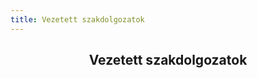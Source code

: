 ```yaml
---
title: Vezetett szakdolgozatok
---
```


<h2 style="text-align:center;">Vezetett szakdolgozatok</h2>

<VezSzakdList />